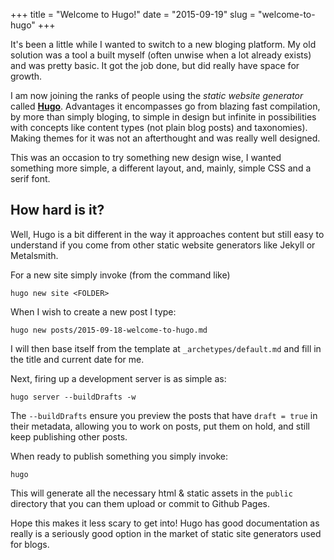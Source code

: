 +++
title = "Welcome to Hugo!"
date = "2015-09-19"
slug = "welcome-to-hugo"
+++

It's been a little while I wanted to switch to a new bloging platform. My old
solution was a tool a built myself (often unwise when a lot already exists) and
was pretty basic. It got the job done, but did really have space for growth.

I am now joining the ranks of people using the _static website generator_ called
**[Hugo](http://gohugo.io)**. Advantages it encompasses go from blazing fast
compilation, by more than simply bloging, to simple in design but infinite in
possibilities with concepts like content types (not plain blog posts) and taxonomies).
Making themes for it was not an afterthought and was really well designed.

This was an occasion to try something new design wise, I wanted something more
simple, a different layout, and, mainly, simple CSS and a serif font.

## How hard is it?

Well, Hugo is a bit different in the way it approaches content but still easy to
understand if you come from other static website generators like Jekyll or Metalsmith.

For a new site simply invoke (from the command like)

    hugo new site <FOLDER>

When I wish to create a new post I type:

    hugo new posts/2015-09-18-welcome-to-hugo.md

I will then base itself from the template at `_archetypes/default.md` and fill
in the title and current date for me.

Next, firing up a development server is as simple as:

    hugo server --buildDrafts -w

The `--buildDrafts` ensure you preview the posts that have `draft = true` in their
metadata, allowing you to work on posts, put them on hold, and still keep publishing
other posts.

When ready to publish something you simply invoke:

    hugo

This will generate all the necessary html & static assets in the `public` directory
that you can them upload or commit to Github Pages.

Hope this makes it less scary to get into! Hugo has good documentation as really
is a seriously good option in the market of static site generators used for blogs.
